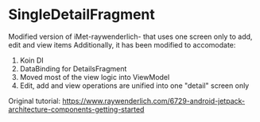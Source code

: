 # SingleDetailFragment
Modified version of iMet-raywenderlich- that uses one screen only to add, edit and view items
Additionally, it has been modified to accomodate:
  1. Koin DI
  2. DataBinding for DetailsFragment
  3. Moved most of the view logic into ViewModel
  4. Edit, add and view operations are unified into one "detail" screen only
  
  Original tutorial: https://www.raywenderlich.com/6729-android-jetpack-architecture-components-getting-started
